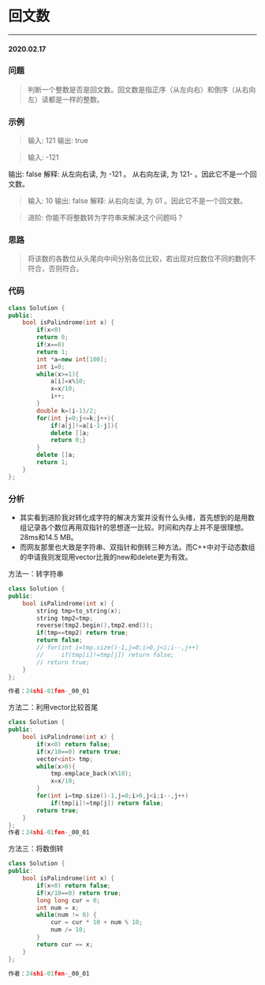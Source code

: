 # 回文数
***
#### 2020.02.17

### 问题
>判断一个整数是否是回文数。回文数是指正序（从左向右）和倒序（从右向左）读都是一样的整数。

### 示例
>输入: 121
输出: true

>输入: -121

输出: false
解释: 从左向右读, 为 -121 。 从右向左读, 为 121- 。因此它不是一个回文数。

>输入: 10
输出: false
解释: 从右向左读, 为 01 。因此它不是一个回文数。

>进阶:
你能不将整数转为字符串来解决这个问题吗？

### 思路
>将该数的各数位从头尾向中间分别各位比较，若出现对应数位不同的数则不符合，否则符合。

### 代码
```c++
class Solution {
public:
    bool isPalindrome(int x) {
        if(x<0)
        return 0;
        if(x==0)
        return 1;
        int *a=new int[100];
        int i=0;
        while(x>=1){
            a[i]=x%10;
            x=x/10;
            i++;
        }
        double k=(i-1)/2;
        for(int j=0;j<=k;j++){
            if(a[j]!=a[i-1-j]){
            delete []a;
            return 0;}
        }
        delete []a;
        return 1;   
    }
};
```

### 分析
 - 其实看到进阶我对转化成字符的解决方案并没有什么头绪，首先想到的是用数组记录各个数位再用双指针的思想逐一比较。时间和内存上并不是很理想。28ms和14.5
   MB。
 - 而网友那里也大致是字符串、双指针和倒转三种方法。而C++中对于动态数组的申请我则发现用vector比我的new和delete更为有效。
 
方法一：转字符串
```c++
class Solution {
public:
    bool isPalindrome(int x) {
        string tmp=to_string(x);
        string tmp2=tmp;
        reverse(tmp2.begin(),tmp2.end());
        if(tmp==tmp2) return true;
        return false;
        // for(int i=tmp.size()-1,j=0;i>0,j<i;i--,j++)
        //     if(tmp[i]!=tmp[j]) return false;
        // return true;
    }
};

作者：24shi-01fen-_00_01
```
方法二：利用vector比较首尾
```c++
class Solution {
public:
    bool isPalindrome(int x) {
        if(x<0) return false;
        if(x/10==0) return true;
        vector<int> tmp;
        while(x>0){
            tmp.emplace_back(x%10);
            x=x/10;
        }
        for(int i=tmp.size()-1,j=0;i>0,j<i;i--,j++)
            if(tmp[i]!=tmp[j]) return false;
        return true;
    }
};
作者：24shi-01fen-_00_01
```
方法三：将数倒转
```c++
class Solution {
public:
    bool isPalindrome(int x) {
        if(x<0) return false;
        if(x/10==0) return true;
        long long cur = 0;
        int num = x;
        while(num != 0) {
            cur = cur * 10 + num % 10;
            num /= 10;
        }
        return cur == x;   
    }
};

作者：24shi-01fen-_00_01
